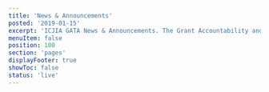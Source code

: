 ```yaml
---
title: 'News & Announcements'
posted: '2019-01-15'
excerpt: 'ICJIA GATA News & Announcements. The Grant Accountability and Transparency Act (GATA) of 2014, 30 ILCS 708/1 et seq., increased accountability and transparency in the use of grant funds and reduced the administrative burden on state agencies and grantees through adoption of federal grant guidelines and regulations.'
menuItem: false
position: 100
section: 'pages'
displayFooter: true
showToc: false
status: 'live'
---
```

